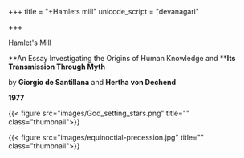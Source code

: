 +++
title = "+Hamlets mill"
unicode_script = "devanagari"

+++



Hamlet's Mill

**An Essay Investigating the Origins of Human Knowledge and ****Its Transmission Through Myth**




by **Giorgio de Santillana** and **Hertha von Dechend**

**1977**


{{< figure src="images/God_setting_stars.png" title="" class="thumbnail">}}

{{< figure src="images/equinoctial-precession.jpg" title="" class="thumbnail">}}
